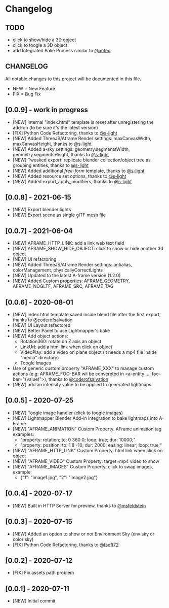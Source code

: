 # Changelog

## TODO
- click to show/hide a 3D object
- click to toogle a 3D object
- add Integrated Bake Process similar to [@anfeo](https://github.com/anfeo)

## CHANGELOG

All notable changes to this project will be documented in this file.

- NEW = New Feature
- FIX = Bug Fix

## [0.0.9] - work in progress

- [NEW] internal "index.html" template is reset after unregistering the add-on (to be sure it's the latest version)
- [FIX] Python Code Refactoring, thanks to [@s-light](https://github.com/s-light)
- [NEW] Added ThreeJS/Aframe Render settings: maxCanvasWidth, maxCanvasHeight, thanks to [@s-light](https://github.com/s-light)
- [NEW] Added a-sky settings: geometry.segmentsWidth, geometry.segmentsHeight, thanks to [@s-light](https://github.com/s-light)
- [NEW] Tweaked export: replicate blender collection/object tree as grouping entities, thanks to [@s-light](https://github.com/s-light)
- [NEW] Added additional *free-form* template, thanks to [@s-light](https://github.com/s-light)
- [NEW] Added resource set options, thanks to [@s-light](https://github.com/s-light)
- [NEW] Added export_apply_modifiers, thanks to [@s-light](https://github.com/s-light)

## [0.0.8] - 2021-06-15
- [NEW] Export blender lights
- [NEW] Export scene as single glTF mesh file

## [0.0.7] - 2021-06-04

- [NEW] AFRAME_HTTP_LINK: add a link web text field
- [NEW] AFRAME_SHOW_HIDE_OBJECT: click to show or hide another 3d object
- [NEW] UI refactoring
- [NEW] Added ThreeJS/Aframe Render settings: antialias, colorManagement, physicallyCorrectLights
- [NEW] Updated to the latest A-frame version (1.2.0)
- [NEW] Added Custom properties: AFRAME_GEOMETRY, AFRAME_NOGLTF, AFRAME_SRC, AFRAME_TAG

## [0.0.6] - 2020-08-01

- [NEW] index.html template saved inside blend file after the first export, thanks to [@coderofsalvation](https://github.com/coderofsalvation)
- [NEW] UI Layout refactored
- [NEW] Better Panel to use Lightmapper's bake
- [NEW] Add object actions:
    - Rotation360: rotate on Z axis an object
    - LinkUrl: add a html link when click on object
    - VideoPlay: add a video on plane object (it needs a mp4 file inside "media" directory)
    - Toogle Images
- Use of generic custom property "AFRAME_XXX" to manage custom actions (e.g: AFRAME_FOO-BAR wil be convereted in <a-entity .... foo-bar="{value)">), thanks to [@coderofsalvation](https://github.com/coderofsalvation)
- [NEW] add an intensity value to be applied to generated lightmaps

## [0.0.5] - 2020-07-25

- [NEW] Toogle image handler (click to toogle images)
- [NEW] Lightmapper Blender Add-in integration to bake lightmaps into A-Frame
- [NEW] "AFRAME_ANIMATION" Custom Property. AFrame animation tag examples:
    - "property: rotation; to: 0 360 0; loop: true; dur: 10000;"
    - "property: position; to: 1 8 -10; dur: 2000; easing: linear; loop: true;"
- [NEW] "AFRAME_HTTP_LINK" Custom Property: html link when click on object       
- [NEW] "AFRAME_VIDEO" Custom Property: target=mp4 video to show
- [NEW] "AFRAME_IMAGES" Custom Property: click to swap images, example:
    - {"1": "image1.jpg", "2": "image2.jpg"}

## [0.0.4] - 2020-07-17

- [NEW] Built in HTTP Server for preview, thanks to [@msfeldstein](https://github.com/msfeldstein)

## [0.0.3] - 2020-07-15

- [NEW] Added an option to show or not Environment Sky (env sky or color sky)
- [FIX] Python Code Refactoring, thanks to [@fsoft72](https://github.com/fsoft72)

## [0.0.2] - 2020-07-12

- [FIX] Fix assets path problem

## [0.0.1] - 2020-07-11

- [NEW] Initial commit
